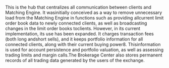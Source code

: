 This is the hub that centralizes all communication between clients and Matching Engine. It wasinitially conceived as a way to remove unnecessary load from the Matching Engine in functions such as providing allcurrent limit order book data to newly connected clients, as well as broadcasting changes in the limit order books toclients. However, in its current implementation, its use has been expanded. It charges transaction fees (both long andshort sells), and it keeps portfolio information for all connected clients, along with their current buying power8. Thisinformation is used for account persistence and portfolio valuation, as well as assessing trading limits and margin calls.The Brokerage Center also stores permanent records of all trading data generated by the users of the exchange.
